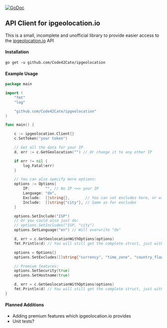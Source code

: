 [![GoDoc](http://img.shields.io/badge/go-documentation-blue.svg?style=flat-square)](https://godoc.org/github.com/Code42Cate/ipgeolocation)

## API Client for ipgeolocation.io

This is a small, incomplete and unofficial library to provide easier access to the [ipgeolocation.io](https://ipgeolocation.io/documentation/ip-geolocation-api.html) API

#### Installation
`go get -u github.com/Code42Cate/ipgeolocation`

#### Example Usage

```go
package main

import (
	"fmt"
	"log"

	"github.com/Code42Cate/ipgeolocation"
)

func main() {

	c := ipgeolocation.Client{}
	c.SetToken("your token")

	// Get all the data for your IP
	d, err := c.GetGeolocation("") // Or change it to any other IP

	if err != nil {
		log.Fatal(err)
	}

	// You can also specify more options:
	options := Options{
		IP:       "", // No IP <=> your IP
		Language: "de",
		Exclude:  []string{},       // You can set excludes here, or with the setter functions
		Include:  []string{"city"}, // Same as for excludes
	}

	options.SetInclude("ISP")
	// Or you could also just do:
	// options.SetIncludes("ISP, "city")
	options.SetLanguage("en") // Will overwrite "de"

	d, err = c.GetGeolocationWithOptions(options)
	fmt.Println(d) // You will still get the complete struct, just with default values in the fields you did not include.

	options = Options{}
	options.SetExcludes([]string{"currency", "time_zone", "country_flag", "geoname_id"})

    // Premium features:
	options.SetSecurity(true)
	options.SetHostname(true)

	d, err = c.GetGeolocationWithOptions(options)
	fmt.Println(d) // You will still get the complete struct, just with default values in the fields you excluded.
}
```

#### Planned Additions

- Adding premium features which ipgeolocation.io provides
- Unit tests?
